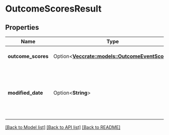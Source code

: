 # OutcomeScoresResult

## Properties

Name | Type | Description | Notes
------------ | ------------- | ------------- | -------------
**outcome_scores** | Option<[**Vec<crate::models::OutcomeEventScore>**](OutcomeEventScore.md)> | List of scored outcomes in the session. | [optional]
**modified_date** | Option<**String**> | Timestamp indicating the last time that the event was scored. Date time is represented as an ISO-8601 string. For example: yyyy-MM-ddTHH:mm:ss[.mmm]Z | [optional][readonly]

[[Back to Model list]](../README.md#documentation-for-models) [[Back to API list]](../README.md#documentation-for-api-endpoints) [[Back to README]](../README.md)



